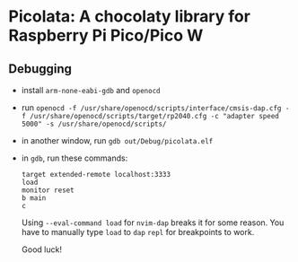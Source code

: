 # Picolata: A chocolaty library for Raspberry Pi Pico/Pico W

## Debugging

- install `arm-none-eabi-gdb` and `openocd`
- run `openocd -f /usr/share/openocd/scripts/interface/cmsis-dap.cfg
-f /usr/share/openocd/scripts/target/rp2040.cfg -c "adapter speed 5000"
-s /usr/share/openocd/scripts/`
- in another window, run `gdb out/Debug/picolata.elf`
- in `gdb`, run these commands:

  ```gdb
  target extended-remote localhost:3333
  load
  monitor reset
  b main
  c
  ```

  Using `--eval-command load` for `nvim-dap` breaks it for some reason. You have to manually type `load` to `dap` `repl` for breakpoints to work.

  Good luck!

